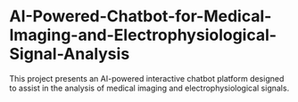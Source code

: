 # AI-Powered-Chatbot-for-Medical-Imaging-and-Electrophysiological-Signal-Analysis
 This project presents an AI-powered interactive chatbot platform designed to assist in the analysis of medical imaging and electrophysiological signals.
